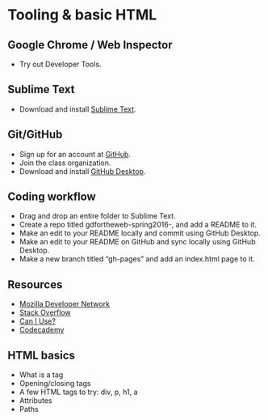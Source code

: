 # Tooling & basic HTML

## Google Chrome / Web Inspector

* Try out Developer Tools.

## Sublime Text

* Download and install [Sublime Text](https://www.sublimetext.com).

## Git/GitHub

* Sign up for an account at [GitHub](https://github.com).
* Join the class organization.
* Download and install [GitHub Desktop](https://desktop.github.com).

## Coding workflow

* Drag and drop an entire folder to Sublime Text.
* Create a repo titled gdfortheweb-spring2016-<yourfirstname>, and add a README to it.
* Make an edit to your README locally and commit using GitHub Desktop.
* Make an edit to your README on GitHub and sync locally using GitHub Desktop.
* Make a new branch titled “gh-pages” and add an index.html page to it.

## Resources

* [Mozilla Developer Network](https://developer.mozilla.org)
* [Stack Overflow](http://stackoverflow.com)
* [Can I Use?](http://caniuse.com)
* [Codecademy](http://codecademy.com)

## HTML basics

* What is a tag
* Opening/closing tags
* A few HTML tags to try: div, p, h1, a
* Attributes
* Paths